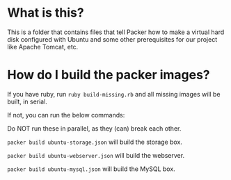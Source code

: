 # What is this?

This is a folder that contains files that tell Packer how to
make a virtual hard disk configured with Ubuntu and some
other prerequisites for our project like Apache Tomcat, etc.

# How do I build the packer images?

If you have ruby, run `ruby build-missing.rb` and all missing images will be built, in serial.

If not, you can run the below commands:

Do NOT run these in parallel, as they (can) break each other. <!-- TODO can this be fixed? -->

`packer build ubuntu-storage.json` will build the storage box.

`packer build ubuntu-webserver.json` will build the webserver.

`packer build ubuntu-mysql.json` will build the MySQL box.